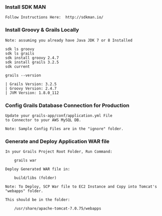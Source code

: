 ### Install SDK MAN

	Follow Instructions Here:  http://sdkman.io/
	
### Install Groovy & Grails Locally

	Note: assuming you already have Java JDK 7 or 8 Installed
	
	sdk ls groovy
    sdk ls grails
    sdk install groovy 2.4.7
    sdk install grails 3.2.5
    sdk current

    grails --version

    | Grails Version: 3.2.5
    | Groovy Version: 2.4.7
    | JVM Version: 1.8.0_112


### Config Grails Database Connection for Production

	Update your grails-app/conf/application.yml File
	to Connector to your AWS MySQL DB.  
	
	Note: Sample Config Files are in the "ignore" folder.
	
### Generate and Deploy Application WAR file

	In your Grails Project Root Folder, Run Command:
	
		grails war
		
	Deploy Generated WAR file in:
	
		build/libs (folder)
		
	Note: To Deploy, SCP War file to EC2 Instance and Copy into Tomcat's  "webapps" folder.  
	
	This should be in the folder:
	
		/usr/share/apache-tomcat-7.0.75/webapps
		
	
				
				